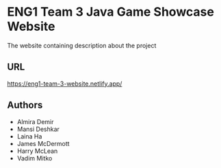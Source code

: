 # ENG1 Team 3 Java Game Showcase Website

The website containing description about the project

## URL

https://eng1-team-3-website.netlify.app/

## Authors

- Almira Demir
- Mansi Deshkar
- Laina Ha
- James McDermott
- Harry McLean
- Vadim Mitko
